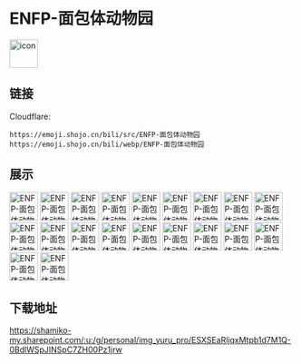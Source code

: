 # ENFP-面包体动物园
<img src="https://emoji.shojo.cn/bili/src/ENFP-面包体动物园/icon.png" width="50" height="50" alt="icon">

## 链接
Cloudflare:
```
https://emoji.shojo.cn/bili/src/ENFP-面包体动物园
https://emoji.shojo.cn/bili/webp/ENFP-面包体动物园
```
## 展示
<img src="https://emoji.shojo.cn/bili/src/ENFP-面包体动物园/ENFP-面包体动物园-很赞.png" width="50" height="50" alt="ENFP-面包体动物园-很赞">
<img src="https://emoji.shojo.cn/bili/src/ENFP-面包体动物园/ENFP-面包体动物园-嗨.png" width="50" height="50" alt="ENFP-面包体动物园-嗨">
<img src="https://emoji.shojo.cn/bili/src/ENFP-面包体动物园/ENFP-面包体动物园-打Call.png" width="50" height="50" alt="ENFP-面包体动物园-打Call">
<img src="https://emoji.shojo.cn/bili/src/ENFP-面包体动物园/ENFP-面包体动物园-哇哇大哭.png" width="50" height="50" alt="ENFP-面包体动物园-哇哇大哭">
<img src="https://emoji.shojo.cn/bili/src/ENFP-面包体动物园/ENFP-面包体动物园-好耶.png" width="50" height="50" alt="ENFP-面包体动物园-好耶">
<img src="https://emoji.shojo.cn/bili/src/ENFP-面包体动物园/ENFP-面包体动物园-死线来袭.png" width="50" height="50" alt="ENFP-面包体动物园-死线来袭">
<img src="https://emoji.shojo.cn/bili/src/ENFP-面包体动物园/ENFP-面包体动物园-小狗爱你.png" width="50" height="50" alt="ENFP-面包体动物园-小狗爱你">
<img src="https://emoji.shojo.cn/bili/src/ENFP-面包体动物园/ENFP-面包体动物园-贴贴.png" width="50" height="50" alt="ENFP-面包体动物园-贴贴">
<img src="https://emoji.shojo.cn/bili/src/ENFP-面包体动物园/ENFP-面包体动物园-干杯.png" width="50" height="50" alt="ENFP-面包体动物园-干杯">
<img src="https://emoji.shojo.cn/bili/src/ENFP-面包体动物园/ENFP-面包体动物园-呕.png" width="50" height="50" alt="ENFP-面包体动物园-呕">
<img src="https://emoji.shojo.cn/bili/src/ENFP-面包体动物园/ENFP-面包体动物园-emo.png" width="50" height="50" alt="ENFP-面包体动物园-emo">
<img src="https://emoji.shojo.cn/bili/src/ENFP-面包体动物园/ENFP-面包体动物园-略略略.png" width="50" height="50" alt="ENFP-面包体动物园-略略略">
<img src="https://emoji.shojo.cn/bili/src/ENFP-面包体动物园/ENFP-面包体动物园-抱抱.png" width="50" height="50" alt="ENFP-面包体动物园-抱抱">
<img src="https://emoji.shojo.cn/bili/src/ENFP-面包体动物园/ENFP-面包体动物园-狗头.png" width="50" height="50" alt="ENFP-面包体动物园-狗头">
<img src="https://emoji.shojo.cn/bili/src/ENFP-面包体动物园/ENFP-面包体动物园-哼.png" width="50" height="50" alt="ENFP-面包体动物园-哼">
<img src="https://emoji.shojo.cn/bili/src/ENFP-面包体动物园/ENFP-面包体动物园-要这个.png" width="50" height="50" alt="ENFP-面包体动物园-要这个">
<img src="https://emoji.shojo.cn/bili/src/ENFP-面包体动物园/ENFP-面包体动物园-菜狗.png" width="50" height="50" alt="ENFP-面包体动物园-菜狗">
<img src="https://emoji.shojo.cn/bili/src/ENFP-面包体动物园/ENFP-面包体动物园-歪头.png" width="50" height="50" alt="ENFP-面包体动物园-歪头">
<img src="https://emoji.shojo.cn/bili/src/ENFP-面包体动物园/ENFP-面包体动物园-嘿嘿.png" width="50" height="50" alt="ENFP-面包体动物园-嘿嘿">
<img src="https://emoji.shojo.cn/bili/src/ENFP-面包体动物园/ENFP-面包体动物园-给你花花.png" width="50" height="50" alt="ENFP-面包体动物园-给你花花">

## 下载地址

https://shamiko-my.sharepoint.com/:u:/g/personal/img_yuru_pro/ESXSEaRljqxMtpb1d7M1Q-0BdlWSpJINSpC7ZH00Pz1jrw